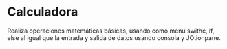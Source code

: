 # Calculadora
Realiza operaciones matemáticas básicas, usando como menú swithc, if, else al igual que la entrada y salida de datos usando consola y JOtionpane. 
